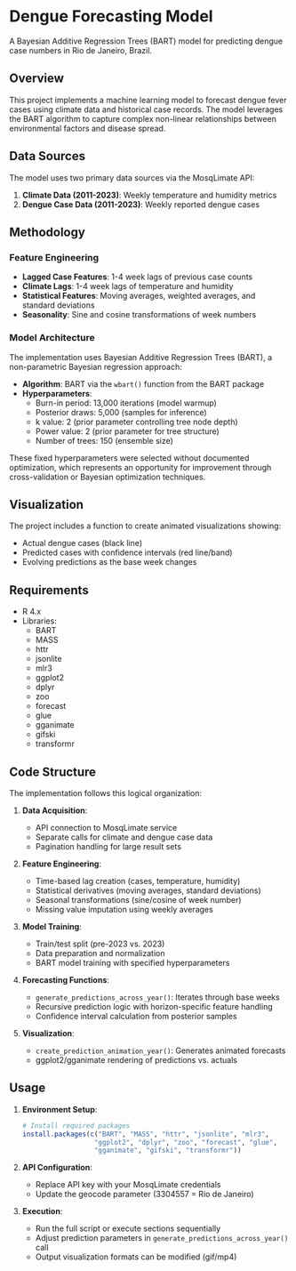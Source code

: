 # Dengue Forecasting Model

A Bayesian Additive Regression Trees (BART) model for predicting dengue case numbers in Rio de Janeiro, Brazil.

## Overview

This project implements a machine learning model to forecast dengue fever cases using climate data and historical case records. The model leverages the BART algorithm to capture complex non-linear relationships between environmental factors and disease spread.

## Data Sources

The model uses two primary data sources via the MosqLimate API:

1. **Climate Data (2011-2023)**: Weekly temperature and humidity metrics
2. **Dengue Case Data (2011-2023)**: Weekly reported dengue cases

## Methodology

### Feature Engineering

- **Lagged Case Features**: 1-4 week lags of previous case counts
- **Climate Lags**: 1-4 week lags of temperature and humidity
- **Statistical Features**: Moving averages, weighted averages, and standard deviations
- **Seasonality**: Sine and cosine transformations of week numbers

### Model Architecture

The implementation uses Bayesian Additive Regression Trees (BART), a non-parametric Bayesian regression approach:

- **Algorithm**: BART via the `wbart()` function from the BART package
- **Hyperparameters**:
  - Burn-in period: 13,000 iterations (model warmup)
  - Posterior draws: 5,000 (samples for inference)
  - k value: 2 (prior parameter controlling tree node depth)
  - Power value: 2 (prior parameter for tree structure)
  - Number of trees: 150 (ensemble size)
  
These fixed hyperparameters were selected without documented optimization, which represents an opportunity for improvement through cross-validation or Bayesian optimization techniques.

## Visualization

The project includes a function to create animated visualizations showing:
- Actual dengue cases (black line)
- Predicted cases with confidence intervals (red line/band)
- Evolving predictions as the base week changes

## Requirements

- R 4.x
- Libraries:
  - BART
  - MASS
  - httr
  - jsonlite
  - mlr3
  - ggplot2
  - dplyr
  - zoo
  - forecast
  - glue
  - gganimate
  - gifski
  - transformr

## Code Structure

The implementation follows this logical organization:

1. **Data Acquisition**:
   - API connection to MosqLimate service
   - Separate calls for climate and dengue case data
   - Pagination handling for large result sets

2. **Feature Engineering**:
   - Time-based lag creation (cases, temperature, humidity)
   - Statistical derivatives (moving averages, standard deviations)
   - Seasonal transformations (sine/cosine of week number)
   - Missing value imputation using weekly averages

3. **Model Training**:
   - Train/test split (pre-2023 vs. 2023)
   - Data preparation and normalization
   - BART model training with specified hyperparameters

4. **Forecasting Functions**:
   - `generate_predictions_across_year()`: Iterates through base weeks
   - Recursive prediction logic with horizon-specific feature handling
   - Confidence interval calculation from posterior samples

5. **Visualization**:
   - `create_prediction_animation_year()`: Generates animated forecasts
   - ggplot2/gganimate rendering of predictions vs. actuals

## Usage

1. **Environment Setup**:
   ```R
   # Install required packages
   install.packages(c("BART", "MASS", "httr", "jsonlite", "mlr3", 
                     "ggplot2", "dplyr", "zoo", "forecast", "glue", 
                     "gganimate", "gifski", "transformr"))
   ```

2. **API Configuration**:
   - Replace API key with your MosqLimate credentials
   - Update the geocode parameter (3304557 = Rio de Janeiro)

3. **Execution**:
   - Run the full script or execute sections sequentially
   - Adjust prediction parameters in `generate_predictions_across_year()` call
   - Output visualization formats can be modified (gif/mp4)

